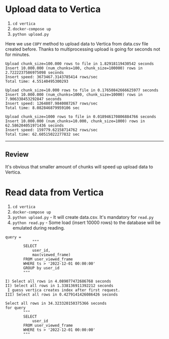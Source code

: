 # Upload data to Vertica

1. `cd vertica`
2. `docker-compose up`
3. `python upload.py`

Here we use `COPY` method to upload data to Vertica from data.csv file created before. Thanks to multiprocessing upload is going for seconds not for minutes.

```commandline
Upload chunk_size=100.000 rows to file in 1.82918119430542 seconds
Insert 10.000.000 (num_chunks=100, chunk_size=100000) rows in 2.7222237586975098 seconds
Insert speed: 3673467.3143785414 rows/sec
Total time: 4.55140495300293
```

```commandline
Upload chunk_size=10.000 rows to file in 0.17650842666625977 seconds
Insert 10.000.000 (num_chunks=1000, chunk_size=10000) rows in 7.906338453292847 seconds
Insert speed: 1264807.9840087267 rows/sec
Total time: 8.082846879959106 sec
```

```commandline
Upload chunk_size=1000 rows to file in 0.018946170806884766 seconds
Insert 10.000.000 (num_chunks=10.000, chunk_size=1000) rows in 62.586204051971436 seconds
Insert speed: 159779.62158714762 rows/sec
Total time: 62.60515022277832 sec
```

___

## Review
It's obvious that smaller amount of chunks will speed up upload data to Vertica.


# Read data from Vertica

1. `cd vertica`
2. `docker-compose up`
3. `python upload.py` - It will create data.csv. It's mandatory for `read.py`
4. `python read.py` - Some load (insert 10000 rows) to the database will be emulated during reading.

```commandline
query = 
            """
        SELECT
            user_id,
            max(viewed_frame)
        FROM user_viewed_frame
        WHERE ts > '2022-12-01 00:00:00'
        GROUP by user_id
        """

I) Select all rows in 4.089077472686768 seconds
II) Select all rows in 1.338136911392212 seconds 
 I guess vertica creates index after first request.
III) Select all rows in 0.4279141426086426 seconds
```

```commandline
Select all rows in 34.323320150375366 seconds
for query
        """
        SELECT
            user_id
        FROM user_viewed_frame
        WHERE ts > '2022-12-01 00:00:00'
        """
```
